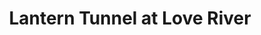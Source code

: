 ---
image_path: /images//photography/K-03.jpg
title: Lantern Tunnel at Love River
caption: In the days of celebration after Lunar New Year, the city of Kaosiung assembled many student-made lanterns into a pedestrian friendly tunnel next to Love River
order: 15
---